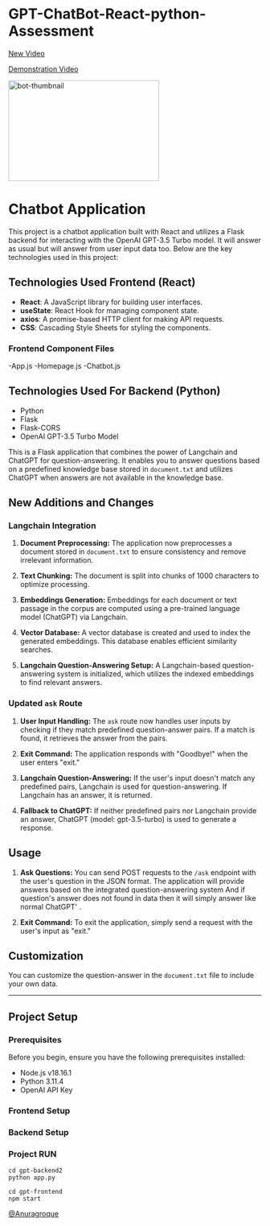 # GPT-ChatBot-React-python-Assessment

[New Video](https://drive.google.com/file/d/1RXLwIMifo52_t2EFui7RNtQDnyV5MbET/view?usp=sharing)

[Demonstration Video](https://drive.google.com/file/d/1_dkxKi7VwoRcwdrrqsg4rd72L8Gqzu2T/view?usp=sharing)


<img src="https://github.com/AnuragRoque/GPT-ChatBot-React-python-Assessment/assets/41073466/3dcfc1b4-5856-4c35-87e7-994530937684" alt="bot-thumbnail" width="300" height="200" />

# Chatbot Application

This project is a chatbot application built with React and utilizes a Flask backend for interacting with the OpenAI GPT-3.5 Turbo model. It will answer as usual but will answer from user input data too.
Below are the key technologies used in this project:

## Technologies Used Frontend (React)

- **React**: A JavaScript library for building user interfaces.
- **useState**: React Hook for managing component state.
- **axios**: A promise-based HTTP client for making API requests.
- **CSS**: Cascading Style Sheets for styling the components.

### Frontend Component Files
-App.js
-Homepage.js
-Chatbot.js

## Technologies Used For Backend (Python)
- Python
- Flask
- Flask-CORS
- OpenAI GPT-3.5 Turbo Model

This is a Flask application that combines the power of Langchain and ChatGPT for question-answering. It enables you to answer questions based on a predefined knowledge base stored in `document.txt` and utilizes ChatGPT when answers are not available in the knowledge base.

## New Additions and Changes

### Langchain Integration

1. **Document Preprocessing:** The application now preprocesses a document stored in `document.txt` to ensure consistency and remove irrelevant information.

2. **Text Chunking:** The document is split into chunks of 1000 characters to optimize processing.

3. **Embeddings Generation:** Embeddings for each document or text passage in the corpus are computed using a pre-trained language model (ChatGPT) via Langchain.

4. **Vector Database:** A vector database is created and used to index the generated embeddings. This database enables efficient similarity searches.

5. **Langchain Question-Answering Setup:** A Langchain-based question-answering system is initialized, which utilizes the indexed embeddings to find relevant answers.

### Updated `ask` Route

1. **User Input Handling:** The `ask` route now handles user inputs by checking if they match predefined question-answer pairs. If a match is found, it retrieves the answer from the pairs.

2. **Exit Command:** The application responds with "Goodbye!" when the user enters "exit."

3. **Langchain Question-Answering:** If the user's input doesn't match any predefined pairs, Langchain is used for question-answering. If Langchain has an answer, it is returned.

4. **Fallback to ChatGPT:** If neither predefined pairs nor Langchain provide an answer, ChatGPT (model: gpt-3.5-turbo) is used to generate a response.

## Usage

1. **Ask Questions:** You can send POST requests to the `/ask` endpoint with the user's question in the JSON format. The application will provide answers based on the integrated question-answering system And if question's answer does not found in data then it will simply answer like normal ChatGPT' .

2. **Exit Command:** To exit the application, simply send a request with the user's input as "exit."

## Customization

You can customize the question-answer in the `document.txt` file to include your own data.

---

## Project Setup

### Prerequisites

Before you begin, ensure you have the following prerequisites installed:

- Node.js v18.16.1
- Python 3.11.4
- OpenAI API Key

### Frontend Setup

### Backend Setup

### Project RUN
```shell
cd gpt-backend2
python app.py
```
```shell
cd gpt-frontend
npm start
```


[@Anuragroque](https://github.com/AnuragRoque/)




